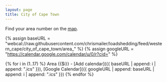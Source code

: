 ```yaml
---
layout: page
title: City of Cape Town
---
```


Find your area number on the [map](https://www.capetown.gov.za/Loadshedding1/loadshedding/maps/Load_Shedding_All_Areas_Schedule_and_Map.pdf).

{% assign baseURL = "webcal://raw.githubusercontent.com/chrismailer/loadshedding/feed/western_cape/city_of_cape_town/area_" %}
{% assign googleURL = "https://calendar.google.com/calendar/u/0/r?cid=" %}

{% for i in (1..17) %}
Area {{$i}} - [Add calendar]({{ baseURL | append: i | append: ".ics" }}),
[Google Calendar]({{ googleURL | append: baseURL | append: i | append: ".ics" }})
{% endfor %}


